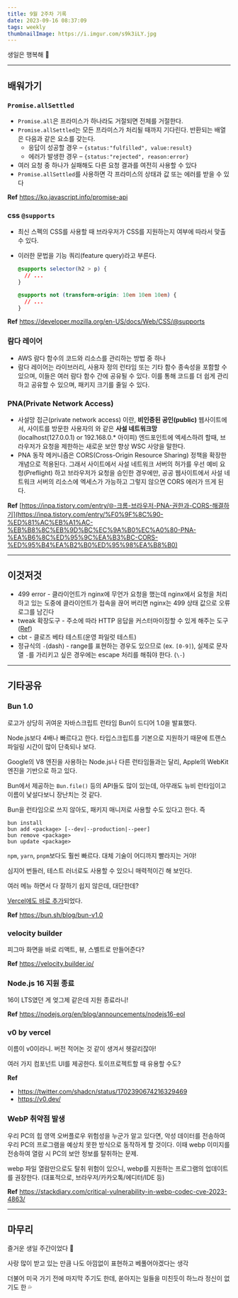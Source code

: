 ```yaml
---
title: 9월 2주차 기록
date: 2023-09-16 08:37:09
tags: weekly
thumbnailImage: https://i.imgur.com/s9k3iLY.jpg
---
```


생일은 행복해 🥳

<!-- more -->

---

## 배워가기

### `Promise.allSettled`

- `Promise.all`은 프라미스가 하나라도 거절되면 전체를 거절한다.
- `Promise.allSettled`는 모든 프라미스가 처리될 때까지 기다린다. 반환되는 배열은 다음과 같은 요소를 갖는다.
  - 응답이 성공할 경우 – `{status:"fulfilled", value:result}`
  - 에러가 발생한 경우 – `{status:"rejected", reason:error}`
- 여러 요청 중 하나가 실패해도 다른 요청 결과를 여전히 사용할 수 있다
- `Promise.allSettled`를 사용하면 각 프라미스의 상태과 값 또는 에러를 받을 수 있다

**Ref** https://ko.javascript.info/promise-api

### css `@supports`

- 최신 스펙의 CSS를 사용할 때 브라우저가 CSS를 지원하는지 여부에 따라서 맞출 수 있다.
- 이러한 문법을 기능 쿼리(feature query)라고 부른다.

  ```css
  @supports selector(h2 > p) {
    // ...
  }

  @supports not (transform-origin: 10em 10em 10em) {
    // ...
  }
  ```

**Ref** https://developer.mozilla.org/en-US/docs/Web/CSS/@supports

### 람다 레이어

- AWS 람다 함수의 코드와 리소스를 관리하는 방법 중 하나
- 람다 레이어는 라이브러리, 사용자 정의 런타임 또는 기타 함수 종속성을 포함할 수 있으며, 이들은 여러 람다 함수 간에 공유될 수 있다. 이를 통해 코드를 더 쉽게 관리하고 공유할 수 있으며, 패키지 크기를 줄일 수 있다.

### PNA(Private Network Access)

- 사설망 접근(private network access) 이란, **비인증된 공인(public)** 웹사이트에서, 사이트를 방문한 사용자의 와 같은 **사설 네트워크망**(localhost(127.0.0.1) or 192.168.0.\* 아이피) 엔드포인트에 엑세스하려 할때, 브라우저가 요청을 제한하는 새로운 보안 향상 WSC 사양을 말한다.
- PNA 동작 메커니즘은 CORS(Cross-Origin Resource Sharing) 정책을 확장한 개념으로 적용된다. 그래서 사이트에서 사설 네트워크 서버의 허가를 우선 예비 요청(Preflight) 하고 브라우저가 요청을 승인한 경우에만, 공공 웹사이트에서 사설 네트워크 서버의 리소스에 엑세스가 가능하고 그렇지 않으면 CORS 에러가 뜨게 된다.

**Ref** [https://inpa.tistory.com/entry/🌐-크롬-브라우저-PNA-권한과-CORS-해결하기](https://inpa.tistory.com/entry/%F0%9F%8C%90-%ED%81%AC%EB%A1%AC-%EB%B8%8C%EB%9D%BC%EC%9A%B0%EC%A0%80-PNA-%EA%B6%8C%ED%95%9C%EA%B3%BC-CORS-%ED%95%B4%EA%B2%B0%ED%95%98%EA%B8%B0)

---

## 이것저것

- 499 error - 클라이언트가 nginx에 무언가 요청을 했는데 nginx에서 요청을 처리하고 있는 도중에 클라이언트가 접속을 끊어 버리면 nginx는 499 상태 값으로 오류 로그를 남긴다
- tweak 확장도구 - 주소에 따라 HTTP 응답을 커스터마이징할 수 있게 해주는 도구 ([Ref](https://tweak-extension.com/docs/intro))
- cbt - 클로즈 베타 테스트(운영 파일럿 테스트)
- 정규식의 `-`(dash) - range를 표현하는 경우도 있으므로 (ex. `[0-9]`), 실제로 문자열 `-`를 가리키고 싶은 경우에는 escape 처리를 해줘야 한다. (`\-`)

---

## 기타공유

### Bun 1.0

로고가 상당히 귀여운 자바스크립트 런타임 Bun이 드디어 1.0을 발표했다.

Node.js보다 4배나 빠르다고 한다. 타입스크립트를 기본으로 지원하기 때문에 트랜스파일링 시간이 많이 단축되나 보다.

Google의 V8 엔진을 사용하는 Node.js나 다른 런타임들과는 달리, Apple의 WebKit 엔진을 기반으로 하고 있다.

Bun에서 제공하는 `Bun.file()` 등의 API들도 많이 있는데, 아무래도 뉴비 런타임이고 이름이 낯설다보니 장난치는 것 같다.

Bun을 런타임으로 쓰지 않아도, 패키지 매니저로 사용할 수도 있다고 한다. 즉

```shell
bun install
bun add <package> [--dev|--production|--peer]
bun remove <package>
bun update <package>
```

`npm`, `yarn`, `pnpm`보다도 훨씬 빠르다. 대체 기술이 어디까지 빨라지는 거야!

심지어 번들러, 테스트 러너로도 사용할 수 있으니 매력적이긴 해 보인다.

여러 메뉴 하면서 다 잘하기 쉽지 않은데, 대단한데?

[Vercel에도 바로 추가](https://vercel.com/changelog/bun-install-is-now-supported-with-zero-configuration)되었다.

**Ref** <https://bun.sh/blog/bun-v1.0>

### velocity builder

피그마 화면을 바로 리액트, 뷰, 스벨트로 만들어준다?

**Ref** <https://velocity.builder.io/>

### Node.js 16 지원 종료

16이 LTS였던 게 엊그제 같은데 지원 종료라니!

**Ref** <https://nodejs.org/en/blog/announcements/nodejs16-eol>

### v0 by vercel

이름이 v0이라니. 버전 적어논 것 같이 생겨서 헷갈리잖아!

여러 가지 컴포넌트 UI를 제공한다. 토이프로젝트할 때 유용할 수도?

**Ref**

- <https://twitter.com/shadcn/status/1702390674216329469>
- <https://v0.dev/>

### WebP 취약점 발생

우리 PC의 힙 영역 오버플로우 위험성을 누군가 알고 있다면, 악성 데이터를 전송하여 우리 PC의 프로그램을 예상치 못한 방식으로 동작하게 할 것이다. 이때 webp 이미지를 전송하여 열람 시 PC의 보안 정보를 탈취하는 문제.

webp 파일 열람만으로도 탈취 위험이 있으니, webp를 지원하는 프로그램의 업데이트를 권장한다. (대표적으로, 브라우저/카카오톡/에디터/IDE 등)

**Ref** <https://stackdiary.com/critical-vulnerability-in-webp-codec-cve-2023-4863/>

---

## 마무리

즐거운 생일 주간이었다 🎂

사랑 많이 받고 있는 만큼 나도 아낌없이 표현하고 베풀어야겠다는 생각

더불어 미국 가기 전에 마지막 주기도 한데, 쏟아지는 일들을 미친듯이 하느라 정신이 없기도 한 💦
